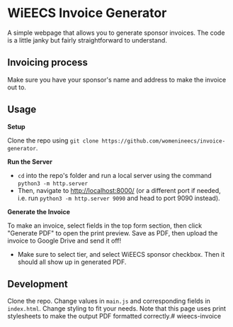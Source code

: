 # WiEECS Invoice Generator

A simple webpage that allows you to generate sponsor invoices. The code is a little janky but fairly straightforward to understand.

## Invoicing process
Make sure you have your sponsor's name and address to make the invoice out to.

## Usage
**Setup**

Clone the repo using `git clone https://github.com/womenineecs/invoice-generator`.

**Run the Server**

- `cd` into the repo's folder and run a local server using the command `python3 -m http.server`
- Then, navigate to [http://localhost:8000/](http://localhost:8000/) (or a different port if needed, i.e. run `python3 -m http.server 9090` and head to port 9090 instead).

**Generate the Invoice**

To make an invoice, select fields in the top form section, then click "Generate PDF" to open the print preview. Save as PDF, then upload the invoice to Google Drive and send it off!
- Make sure to select tier, and select WiEECS sponsor checkbox. Then it should all show up in generated PDF.

## Development
Clone the repo. Change values in `main.js` and corresponding fields in `index.html`. Change styling to fit your needs. Note that this page uses print stylesheets to make the output PDF formatted correctly.# wieecs-invoice
